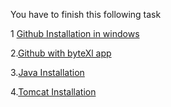 You have to finish this following task

1 [Github Installation in windows ](https://youtu.be/nNSpALo1APg?si=65h51Uaf2niJVT6l)


2.[Github with byteXl app](https://youtu.be/zXudHfNGwzg?si=lOJkH_vyv5-RBYg-)


3.[Java Installation](https://youtu.be/qNG19CPY7LQ?si=kt03Pi0vopMkxi7h)


4.[Tomcat Installation](https://youtu.be/YElWSJEOTGM?si=MTQxX8iHLE6bjx8b)
